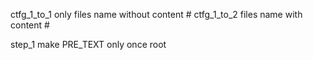 ctfg_1_to_1 only files name without content #
ctfg_1_to_2 files name with content #

step_1 make PRE_TEXT only once root
